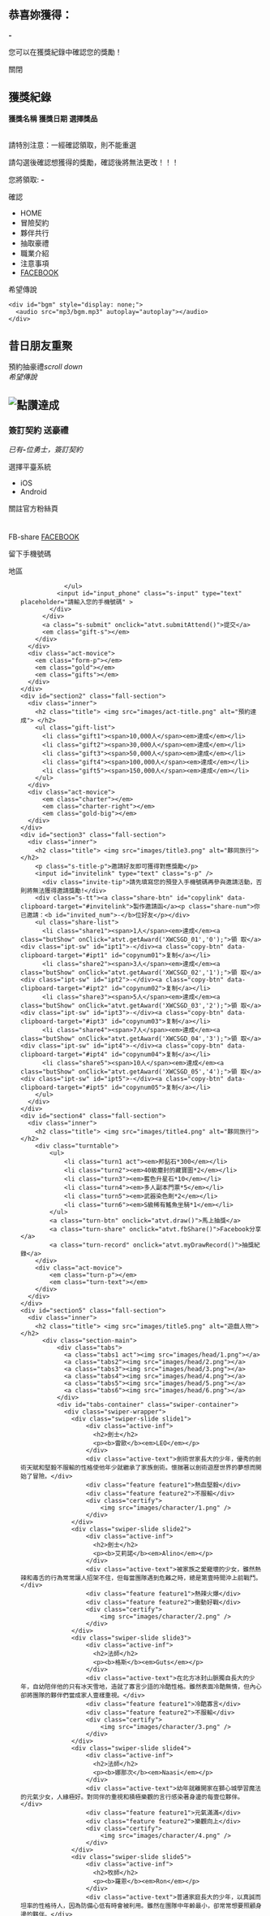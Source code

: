 
<!DOCTYPE html>
<html>
<head>
<meta http-equiv="Content-Type" content="text/html; charset=utf-8" />
<meta name="viewport" content="width=750, maximum-scale=1.0">
<title>希望傳說</title>
<meta name="title" content="希望傳說－出發吧！日系開放式新世界冒險" />
<meta name="keywords" content="希望傳說-事前登錄,希望傳說,手機遊戲,手遊,事前預約, 事前登陸,事前登錄,遊戲 預約,線上遊戲,日系,希望,RPG,RPG手遊,開放式,日本遊戲,日本,新世界,劍士,法師,牧師,冒險,歷險,契約,希望大陸,魂卡,卡牌,晝夜交替,晝夜,奇遇,探寶,傳說,變身,交易,自由交易,融合,交友,奶媽,MT,DPS,治療,肉盾,輸出" />
<meta name="description" content="希望傳說－出發吧！日系開放式新世界冒險，這裡有美麗的森林，廣闊的大海，是一個富饒而又美麗的神奇世界。人們都在為能夠覺醒喚靈之書，與生活在大陸上的各種生靈簽訂契約成為強大的喚靈師而努力奮鬥。然而平靜的表面下一場可怕的危機正在醞釀之中，一切要從“神龍的詛咒”開始說起……" />
<meta property="og:title" content="《希望傳說》事前登錄火熱進行中！" />
<meta property="og:description" itemprop="description" content="希望傳說－出發吧！日系開放式新世界冒險。日夜交替的龐大新世界、新奇逗趣的坐騎、花樣多變的交友方式、自由的交易以及融合等，都會讓你體驗到一個全新而自由的新世界。快點邀請上親朋好友，一起來冒險吧"/>
<meta property="og:image" content="//xwcsgd.gamedreamer.com/event/20180927/images/meta_fb_share.jpg" />
<meta property="og:url" content="//xwcsgd.gamedreamer.com/event/20180927/" />

<link rel="stylesheet" href="css/swiper.min.css">
<link rel="stylesheet" href="css/style.common.css">
<link rel="stylesheet" href="css/style.css">
<link rel="stylesheet" href="css/animate.css">
<link rel="stylesheet" href="css/swiper.min.css">
<script src="//images.gamedreamer.com.tw/PMDESIGN/fbtw/20180809/js/swiper.min.js"></script>
<script type="text/javascript" src="//images.gamedreamer.com.tw/PMDESIGN/fbtw/20180704/js/jquery-1.10.2.min.js"></script>
<script type="text/javascript" src="//images.gamedreamer.com.tw/PMDESIGN/fbtw/20180704/js/jquery.onscreen.min.js"></script>
<script src="//xwcsgd.gamedreamer.com/event/20180927/js/jquery.nicescroll.js"></script>
<script src="//twapi.gamedreamer.com/js/Load/Load.v1.js"></script>
<script src="Facebook.js"></script>
<script src="jquery.drawPlate.js"></script>
<script src="atvt.js"></script>

<script>
$(document).ready(
  function() { 
    $("html,.form-ss").niceScroll();
  }
);
var url = location.href;
if(url.indexOf('https'))location.href=url.replace("http","https");

</script>

<!-- Facebook Pixel Code -->
<script>
  !function(f,b,e,v,n,t,s)
  {if(f.fbq)return;n=f.fbq=function(){n.callMethod?
  n.callMethod.apply(n,arguments):n.queue.push(arguments)};
  if(!f._fbq)f._fbq=n;n.push=n;n.loaded=!0;n.version='2.0';
  n.queue=[];t=b.createElement(e);t.async=!0;
  t.src=v;s=b.getElementsByTagName(e)[0];
  s.parentNode.insertBefore(t,s)}(window, document,'script',
  'https://connect.facebook.net/en_US/fbevents.js');
  fbq('init', '2134798923440356');
  fbq('track', 'PageView');
</script>
<noscript><img height="1" width="1" style="display:none"
  src="https://www.facebook.com/tr?id=2134798923440356&ev=PageView&noscript=1"
/></noscript>
<!-- End Facebook Pixel Code -->

<!-- Facebook Pixel Code -->
<script>
  !function(f,b,e,v,n,t,s)
  {if(f.fbq)return;n=f.fbq=function(){n.callMethod?
  n.callMethod.apply(n,arguments):n.queue.push(arguments)};
  if(!f._fbq)f._fbq=n;n.push=n;n.loaded=!0;n.version='2.0';
  n.queue=[];t=b.createElement(e);t.async=!0;
  t.src=v;s=b.getElementsByTagName(e)[0];
  s.parentNode.insertBefore(t,s)}(window, document,'script',
  'https://connect.facebook.net/en_US/fbevents.js');
  fbq('init', '515431922201778');
  fbq('track', 'PageView');
</script>
<noscript><img height="1" width="1" style="display:none"
  src="https://www.facebook.com/tr?id=515431922201778&ev=PageView&noscript=1"
/></noscript>
<!-- End Facebook Pixel Code -->
<!-- Global site tag (gtag.js) - Google Ads: 818698697 -->
<script async src="https://www.googletagmanager.com/gtag/js?id=AW-818698697"></script>
<script>
  window.dataLayer = window.dataLayer || [];
  function gtag(){dataLayer.push(arguments);}
  gtag('js', new Date());

  gtag('config', 'AW-818698697');
</script>

<!-- Event snippet for 網站-預約 conversion page
In your html page, add the snippet and call gtag_report_conversion when someone clicks on the chosen link or button. -->
<script>
function gtag_report_conversion(url) {
  var callback = function () {
    if (typeof(url) != 'undefined') {
      window.location = url;
    }
  };
  gtag('event', 'conversion', {
      'send_to': 'AW-818698697/UtVOCLWWposBEMmzsYYD',
      'event_callback': callback
  });
  return false;
}
</script>
</head>
<body>
<div id="fb-root"></div>
<script>
window.fbAsyncInit = function() {
  FB.init({
    appId      : '258526044885415',
    xfbml      : true,
    version    : 'v2.4'
  });
};
(function(d, s, id) {
  var js, fjs = d.getElementsByTagName(s)[0];
  if (d.getElementById(id)) return;
  js = d.createElement(s); js.id = id;
  js.src = "//connect.facebook.net/zh_TW/sdk.js#xfbml=1&version=v2.5";
  fjs.parentNode.insertBefore(js, fjs);
}(document, 'script', 'facebook-jssdk'));
</script>
<!--vedio-->
<div class="pop">
  <div class="pop_video">
    <iframe id="frame" class="vd2" frameborder="0" allowfullscreen="" src=""> </iframe>
    <span class="close"></span> 
  </div>
  <div class="mask"></div>
</div>
<!--vedio end-->

<!--gift-->
<div class="pop2">
  <div class="pop-gift">
    <h2 class="pop-gift-title">恭喜妳獲得：</h2>
    <b class="pop-gift-b">-</b>
    <p class="pop-gift-record">您可以在獲獎紀錄中確認您的獎勵！</p>
    <a class="pop-gift-btn">關閉</a>
    <span class="close"></span> 
  </div>
  <div class="mask"></div>
</div>
<!--gift end-->

<!--record-->
<div class="pop3">
  <div class="pop-record">
    <h2 class="pop-record-title">獲獎紀錄</h2>
    <div class="lo-body">
      <div class="lo-form-top">
          <b class="lo-l">獲獎名稱</b>
          <b class="lo-r">獲獎日期</b>
          <b class="lo-m">選擇獎品</b>
      </div>
      <div class="form-ss" tabindex="0">
        <table class="lo-form">
         <!-- <tr><td class="lo-l">SSR虛空巨劍</td><td  class="lo-r">2017070</td><td class="lo-m"><input type="radio" name="sex" value="male" checked></td></tr>-->
        </table>
          <p class="form-p2">請特別注意：一經確認領取，則不能重選</p>
      </div>
      <div class="form-bottom">
          <p class="f-b-p">請勾選後確認想獲得的獎勵，確認後將無法更改！！！</p>
          <div class="form-get-m">
            <p class="f-b-b">您將領取: <b class="f-n" id="f-b-copy">-</b></p>
            <a class="f-b-btn f-b-verify" onclick="atvt.getUltimately();">確認</a>
            <a class="f-b-btn f-b-copy" data-clipboard-target="#f-b-copy" id="f-copy" style="display:none;">復制</a>
          </div>
      </div>
    </div>
    <span class="close"></span> 
  </div>
  <div class="mask"></div>
</div>
<!--record end-->

<!--nav-->
<div class="nav">
  <div class="nav-main">
    <ul>
      <li class="cur"><a class="nav-a home-link"><i></i>HOME</a></li>
      <li><a class="nav-a nav1">冒險契約</a></li>
      <li><a class="nav-a nav2">夥伴共行</a></li>
      <li><a class="nav-a nav3">抽取豪禮</a></li>
      <li><a class="nav-a nav4">職業介紹</a></li>
      <li><a class="nav-a nav5">注意事項</a></li>
      <li><a class="nav-a facebook-link" target="_blank" href="https://www.facebook.com/xwcsgd">FACEBOOK</a></li>
    </ul>
  </div>
  <a class="top-logo">希望傳說</a>
  <a class="btn_audio"></a>
  <!--<div class="ctrls">
      <a class="btn_audio">
        <i><em></em><em></em><em></em><em></em></i>         
      </a>
  </div>-->

    <div id="bgm" style="display: none;">
      <audio src="mp3/bgm.mp3" autoplay="autoplay"></audio>
    </div>
</div>
<!--nav end-->



<div id="wrap">
  <div class="fall-scroll">
    <div id="section0" class="fall-section">
      <div class="inner"> 
        <h2 class="slogn">昔日朋友重聚</h2>
        <div class="sever-btn"><a>預約抽豪禮</a><em class="drop">scroll down</em> </div>
        <div class="vedio-btn"><a></a></div>      
        <em class="ss-p"></em> 
      </div>
      <em class="logo">希望傳說</em>
      <div class="box"></div>
    </div>
    <div id="section1" class="fall-section">
      <div class="inner" >
        <h2 class="title"> <img src="images/title1.png" alt="點讚達成"> </h2>
        <div class="form">
          <h3 class="form-h3">簽訂契約 送豪禮</h3>
          <p class="active-num"><em>已有</em><b id="showNum">-</b><em>位勇士，簽訂契約</em></p>
          <div class="step step1">
            <p>選擇平臺系統</p>
            <ul>
              <li onClick="atvt.getSys();"><a>iOS</a></li>
              <li onClick="atvt.getSys1();"><a>Android</a></li>
            </ul>
          </div>
          <div class="step step2">
            <p>關註官方粉絲頁</p>
            <a class="facebook-s">
            <div class="fblike" style="padding:12px 75px">
              <div class="fb-like" data-href="https://www.facebook.com/xwcsgd" data-layout="button_count" data-action="like" data-size="large" data-show-faces="false" data-share="false"></div>
            </div>
            </a> <a class="facebook-share" onclick="atvt.fbShare()">FB-share</a>
            <a class="facebook-like" target="_blank" href="https://www.facebook.com/xwcsgd">FACEBOOK</a>
            </div>
          <div class="step step3">
            <p>留下手機號碼</p>
            <div class="s-box"> <a class="s-menu">地區</a>
              <ul class="s-select" id="select_area">
                
                </ul>
              <input id="input_phone" class="s-input" type="text" placeholder="請輸入您的手機號碼" >
            </div>
          </div>
          <a class="s-submit" onclick="atvt.submitAttend()">提交</a> 
          <em class="gift-s"></em>
        </div>
      </div>
      <div class="act-movice">
        <em class="form-p"></em>
        <em class="gold"></em>
        <em class="gifts"></em>
      </div>
    </div>
    <div id="section2" class="fall-section">
      <div class="inner">
        <h2 class="title"> <img src="images/act-title.png" alt="預約達成"> </h2>
        <ul class="gift-list">
          <li class="gift1"><span>10,000人</span><em>達成</em></li>
          <li class="gift2"><span>30,000人</span><em>達成</em></li>
          <li class="gift3"><span>50,000人</span><em>達成</em></li>
          <li class="gift4"><span>100,000人</span><em>達成</em></li>
          <li class="gift5"><span>150,000人</span><em>達成</em></li>
        </ul>
      </div>
      <div class="act-movice">
          <em class="charter"></em>
          <em class="charter-right"></em>
          <em class="gold-big"></em>
      </div>
    </div>
    <div id="section3" class="fall-section">
      <div class="inner">
        <h2 class="title"> <img src="images/title3.png" alt="夥同旅行"> </h2>
        <p class="s-title-p">邀請好友即可獲得對應獎勵</p>
        <input id="invitelink" type="text" class="s-p" />
		  <div class="invite-tip">請先填寫您的預登入手機號碼再參與邀請活動，否則將無法獲得邀請獎勵!</div>
        <div class="s-tt"><a class="share-btn" id="copylink" data-clipboard-target="#invitelink">製作邀請函</a><p class="share-num">你已邀請：<b id="invited_num">-</b>位好友</p></div>
        <ul class="share-list">
          <li class="share1"><span>1人</span><em>達成</em><a class="butShow" onClick="atvt.getAward('XWCSGD_01','0');">領 取</a><div class="ipt-sw" id="ipt1">-</div><a class="copy-btn" data-clipboard-target="#ipt1" id="copynum01">复制</a></li>
          <li class="share2"><span>3人</span><em>達成</em><a class="butShow" onClick="atvt.getAward('XWCSGD_02','1');">領 取</a><div class="ipt-sw" id="ipt2">-</div><a class="copy-btn" data-clipboard-target="#ipt2" id="copynum02">复制</a></li>
          <li class="share3"><span>5人</span><em>達成</em><a class="butShow" onClick="atvt.getAward('XWCSGD_03','2');">領 取</a><div class="ipt-sw" id="ipt3">-</div><a class="copy-btn" data-clipboard-target="#ipt3" id="copynum03">复制</a></li>
          <li class="share4"><span>7人</span><em>達成</em><a class="butShow" onClick="atvt.getAward('XWCSGD_04','3');">領 取</a><div class="ipt-sw" id="ipt4">-</div><a class="copy-btn" data-clipboard-target="#ipt4" id="copynum04">复制</a></li>
          <li class="share5"><span>10人</span><em>達成</em><a class="butShow" onClick="atvt.getAward('XWCSGD_05','4');">領 取</a><div class="ipt-sw" id="ipt5">-</div><a class="copy-btn" data-clipboard-target="#ipt5" id="copynum05">复制</a></li>
        </ul>
      </div>
    </div>
    <div id="section4" class="fall-section">
      <div class="inner">
        <h2 class="title"> <img src="images/title4.png" alt="夥同旅行"> </h2>
        <div class="turntable">
            <ul>
                <li class="turn1 act"><em>邦鉆石*300</em></li>
                <li class="turn2"><em>40級塵封的藏寶圖*2</em></li>
                <li class="turn3"><em>藍色升星石*10</em></li>
                <li class="turn4"><em>多人副本門票*5</em></li>
                <li class="turn5"><em>武器染色劑*2</em></li>
                <li class="turn6"><em>S級稀有鰩魚坐騎*1</em></li>
            </ul>
            <a class="turn-btn" onclick="atvt.draw()">馬上抽獎</a>
            <a class="turn-share" onclick="atvt.fbShare()">Facebook分享</a>
            <a class="turn-record" onclick="atvt.myDrawRecord()">抽獎紀錄</a>          
        </div>
        <div class="act-movice">
            <em class="turn-p"></em>
            <em class="turn-text"></em>
        </div>
      </div>
    </div>
    <div id="section5" class="fall-section">
      <div class="inner">
        <h2 class="title"> <img src="images/title5.png" alt="遊戲人物"> </h2>
          <div class="section-main">
              <div class="tabs">
                <a class="tabs1 act"><img src="images/head/1.png"></a>
                <a class="tabs2"><img src="images/head/2.png"></a>
                <a class="tabs3"><img src="images/head/3.png"></a>
                <a class="tabs4"><img src="images/head/4.png"></a>
                <a class="tabs5"><img src="images/head/5.png"></a>
                <a class="tabs6"><img src="images/head/6.png"></a>
              </div>
              <div id="tabs-container" class="swiper-container">
                <div class="swiper-wrapper">
                  <div class="swiper-slide slide1">
                      <div class="active-inf">
                        <h2>劍士</h2>
                        <p><b>雷歐</b><em>LEO</em></p>
                      </div>
                      <div class="active-text">劍術世家長大的少年，優秀的劍術天賦和堅毅不服輸的性格使他年少就繼承了家族劍術。懷揣著以劍術遊歷世界的夢想而開始了冒險。</div>
                      <div class="feature feature1">熱血堅毅</div>
                      <div class="feature feature2">不服輸</div>
                      <div class="certify">
                          <img src="images/character/1.png" />
                      </div>
                  </div>
                  <div class="swiper-slide slide2">
                      <div class="active-inf">
                        <h2>劍士</h2>
                        <p><b>艾莉諾</b><em>Alino</em></p>
                      </div>
                      <div class="active-text">被家族之愛寵壞的少女，雖然熱辣和毒舌的行為常常讓人招架不住，但每當團隊遇到危難之時，總是第壹時間沖上前戰鬥。</div>
                      <div class="feature feature1">熱辣火爆</div>
                      <div class="feature feature2">衝動好戰</div>
                      <div class="certify">
                          <img src="images/character/2.png" />
                      </div>
                  </div>
                  <div class="swiper-slide slide3">
                      <div class="active-inf">
                        <h2>法師</h2>
                        <p><b>格斯</b><em>Guts</em></p>
                      </div>
                      <div class="active-text">在北方冰封山脈獨自長大的少年，自幼陪伴他的只有冰天雪地，造就了寡言少語的冷酷性格。雖然表面冷酷無情，但內心卻將團隊的夥伴們當成家人壹樣重視。</div>
                      <div class="feature feature1">冷酷寡言</div>
                      <div class="feature feature2">不服輸</div>
                      <div class="certify">
                          <img src="images/character/3.png" />
                      </div>
                  </div>
                  <div class="swiper-slide slide4">
                      <div class="active-inf">
                        <h2>法師</h2>
                        <p><b>娜那次</b><em>Naasi</em></p>
                      </div>
                      <div class="active-text">幼年就離開家在獅心城學習魔法的元氣少女，人緣極好。對同伴的重視和積極樂觀的言行感染著身邊的每壹位夥伴。</div>
                      <div class="feature feature1">元氣滿滿</div>
                      <div class="feature feature2">樂觀向上</div>
                      <div class="certify">
                          <img src="images/character/4.png" />
                      </div>
                  </div>
                  <div class="swiper-slide slide5">
                      <div class="active-inf">
                        <h2>牧師</h2>
                        <p><b>羅恩</b><em>Ron</em></p>
                      </div>
                      <div class="active-text">普通家庭長大的少年，以真誠而坦率的性格待人，因為防備心低有時會被利用。雖然在團隊中年齡最小，卻常常想要照顧身邊的夥伴。</div>
                      <div class="feature feature1">溫暖靦腆</div>
                      <div class="feature feature2">坦率真誠</div>
                      <div class="certify">
                          <img src="images/character/5.png" />
                      </div>
                  </div>
                  <div class="swiper-slide slide6">
                      <div class="active-inf">
                        <h2>牧師</h2>
                        <p><b>賽洛林</b><em>Selolin</em></p>
                      </div>
                      <div class="active-text">出生於貴族，由於母親的早逝和父親的繁忙養成了早熟而善解人意的性格。在萬靈暴動後，決定為戰亂不止的世界做些什麽而離家出走。</div>
                      <div class="feature feature1">溫柔有愛</div>
                      <div class="feature feature2">善解人意</div>
                      <div class="certify">
                          <img src="images/character/6.png" />
                      </div>
                  </div>
                </div>
              </div>
              <script type="text/javascript">
              window.onload = function() {
                  var tabsSwiper = new Swiper('#tabs-container', {
                      effect: 'fade',
                      on: {
                          slideChangeTransitionStart: function() {
                              $(".tabs .act").removeClass('act');
                              $(".tabs a").eq(this.activeIndex).addClass('act');
                          }
                      }
                  })
                  $(".tabs a").on('click', function(e) {
                      e.preventDefault()
                      $(".tabs .act").removeClass('act')
                      $(this).addClass('act')
                      tabsSwiper.slideTo($(this).index())
                  })
              }
              </script>
        </div>
      </div>
    </div>
    <div id="section6" class="fall-section">
      <div class="inner">
        <h2 class="title"> <img src="images/title6.png" alt="註意事項"> </h2>
        <ol>
          <li>1、活動時間：即日起至遊戲正式上線當天中午12點結束。</li>
          <li>2、活動期間內，每位成功完成事前預約的玩家，可以獲得預約大禮包（遊戲上線後通過登記的手機進行發放）。</li>
          <li>3、預約活動結束後，解瑣預約集結人數到達的最高大獎，屆時敬請留意遊戲內郵件領取。</li>
          <li>4、所有獎勵發放將在活動結束後5個工作日內完成。</li>
          <li>5、活動期間如有任何未盡事宜，本公司保留變更或終止本活動之抉定權，相關變更內容將不定期公告於官方粉絲頁。</li>
        </ol>
      </div>
    </div>
  </div>
</div>
<div class="footer">
  <div class="footer-main"> </div>
</div>
<script type="text/javascript" src="js/active.js"></script> 
<script src='//images.gamedreamer.com.tw/PMDESIGN/qnyhxm/20171023/js/snowfall.min.js'></script> 
<script src="//xwcsgd.gamedreamer.com/event/20180927/clipboard.min.js"></script>

<script type='text/javascript'>     
  snowFall.snow($('.box'), { flakeCount : 10});
  snowFall.snow($('.box'), {image : "images/flake.png", minSize: 30, maxSize:32, flakeCount : 8, maxSpeed:3});
</script>
</body>
</html>
